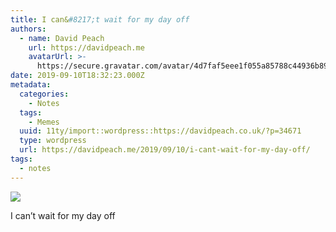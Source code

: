 ```yaml
---
title: I can&#8217;t wait for my day off
authors:
  - name: David Peach
    url: https://davidpeach.me
    avatarUrl: >-
      https://secure.gravatar.com/avatar/4d7faf5eee1f055a85788c44936b8995eaab6dfb004e7854ec747ccb272e91ee?s=96&d=mm&r=g
date: 2019-09-10T18:32:23.000Z
metadata:
  categories:
    - Notes
  tags:
    - Memes
  uuid: 11ty/import::wordpress::https://davidpeach.co.uk/?p=34671
  type: wordpress
  url: https://davidpeach.me/2019/09/10/i-cant-wait-for-my-day-off/
tags:
  - notes
---
```

[![](/assets/tarantino-day-off-513x600-Zl6pO0qnWLgj.jpg)](/assets/tarantino-day-off-513x600-Zl6pO0qnWLgj.jpg)

I can’t wait for my day off